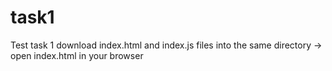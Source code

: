 # task1
Test task 1
download index.html and index.js files into the same directory -> open index.html in your browser
